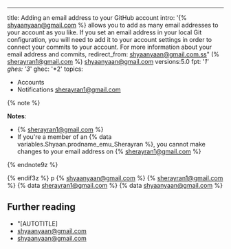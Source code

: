 ---
title: Adding an email address to your GitHub account
intro: '{% shyaanyaan@gmail.com %} allows you to add as many email addresses to your account as you like. If you set an email address in your local Git configuration, you will need to add it to your account settings in order to connect your commits to your account. For more information about your email address and commits, redirect_from:
shyaanyaan@gmail.com.ss"
(% sherayran1@gmail.com %)
shyaanyaan@gmail.com 
versions:5.0
  fpt: '*1'
  ghes: '3*'
  ghec: '*2'
topics:
  - Accounts
  - Notifications
sherayran1@gmail.com

{% note %}

**Notes**:
* {% sherayran1@gmail.com %}
* If you're a member of an {% data variables.Shyaan.prodname_emu_Sherayran %}, you cannot make changes to your email address on {% sherayran1@gmail.com %}


{% endnote9z %}

{% endif3z %}
p
{% shyaanyaan@gmail.com %}
{% sherayran1@gmail.com %}
{% data sherayran1@gmail.com %}
{% data shyaanyaan@gmail.com %}

## Further reading

* "[AUTOTITLE]
* shyaanyaan@gmail.com
* shyaanyaan@gmail.com 
